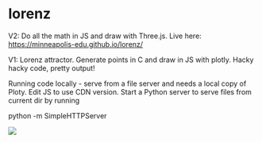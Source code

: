 # lorenz

V2: Do all the math in JS and draw with Three.js. Live here: https://minneapolis-edu.github.io/lorenz/

V1: Lorenz attractor. Generate points in C and draw in JS with plotly. Hacky hacky code, pretty output!

Running code locally - serve from a file server and needs a local copy of Ploty. Edit JS to use CDN version. Start a Python server to serve files from current dir by running 

python -m SimpleHTTPServer 

<img src="/blob/master/examplechart.png?raw=true">
